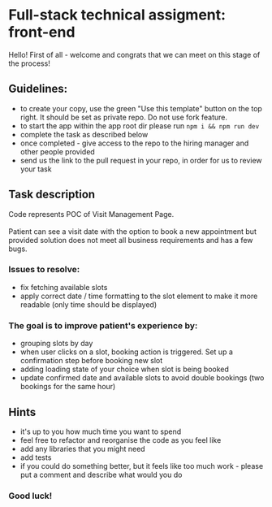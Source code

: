 # Full-stack technical assigment: front-end

Hello! First of all - welcome and congrats that we can meet on this stage of the process!

## Guidelines:

- to create your copy, use the green "Use this template" button on the top right. It should be set as private repo. Do
  not use fork feature.
- to start the app within the app root dir please run `npm i && npm run dev`
- complete the task as described below
- once completed - give access to the repo to the hiring manager and other people provided
- send us the link to the pull request in your repo, in order for us to review your task

## Task description

Code represents POC of Visit Management Page.
<br/><br/>Patient can see a visit date with the option to book a new appointment but provided solution does not meet all
business requirements and has a few bugs.

### Issues to resolve:

- fix fetching available slots
- apply correct date / time formatting to the slot element to make it more readable (only time should be displayed)

### The goal is to improve patient's experience by:

- grouping slots by day
- when user clicks on a slot, booking action is triggered. Set up a confirmation step before booking new slot
- adding loading state of your choice when slot is being booked
- update confirmed date and available slots to avoid double bookings (two bookings for the same hour)

## Hints

- it's up to you how much time you want to spend
- feel free to refactor and reorganise the code as you feel like
- add any libraries that you might need
- add tests
- if you could do something better, but it feels like too much work - please put a comment and describe what would you
  do

### **Good luck!**

